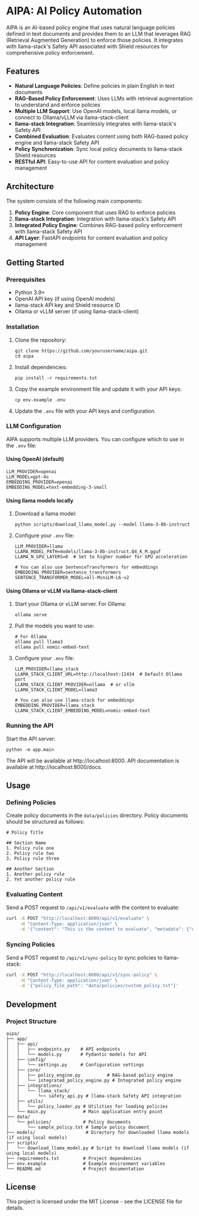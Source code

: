 # AIPA: AI Policy Automation

AIPA is an AI-based policy engine that uses natural language policies defined in text documents and provides them to an LLM that leverages RAG (Retrieval Augmented Generation) to enforce those policies. It integrates with llama-stack's Safety API associated with Shield resources for comprehensive policy enforcement.

## Features

- **Natural Language Policies**: Define policies in plain English in text documents
- **RAG-Based Policy Enforcement**: Uses LLMs with retrieval augmentation to understand and enforce policies
- **Multiple LLM Support**: Use OpenAI models, local llama models, or connect to Ollama/vLLM via llama-stack-client
- **llama-stack Integration**: Seamlessly integrates with llama-stack's Safety API
- **Combined Evaluation**: Evaluates content using both RAG-based policy engine and llama-stack Safety API
- **Policy Synchronization**: Sync local policy documents to llama-stack Shield resources
- **RESTful API**: Easy-to-use API for content evaluation and policy management

## Architecture

The system consists of the following main components:

1. **Policy Engine**: Core component that uses RAG to enforce policies
2. **llama-stack Integration**: Integration with llama-stack's Safety API
3. **Integrated Policy Engine**: Combines RAG-based policy enforcement with llama-stack Safety API
4. **API Layer**: FastAPI endpoints for content evaluation and policy management

## Getting Started

### Prerequisites

- Python 3.9+
- OpenAI API key (if using OpenAI models)
- llama-stack API key and Shield resource ID
- Ollama or vLLM server (if using llama-stack-client)

### Installation

1. Clone the repository:
   ```
   git clone https://github.com/yourusername/aipa.git
   cd aipa
   ```

2. Install dependencies:
   ```
   pip install -r requirements.txt
   ```

3. Copy the example environment file and update it with your API keys:
   ```
   cp env.example .env
   ```

4. Update the `.env` file with your API keys and configuration.

### LLM Configuration

AIPA supports multiple LLM providers. You can configure which to use in the `.env` file:

#### Using OpenAI (default)

```
LLM_PROVIDER=openai
LLM_MODEL=gpt-4o
EMBEDDING_PROVIDER=openai
EMBEDDING_MODEL=text-embedding-3-small
```

#### Using llama models locally

1. Download a llama model:
   ```
   python scripts/download_llama_model.py --model llama-3-8b-instruct
   ```

2. Configure your `.env` file:
   ```
   LLM_PROVIDER=llama
   LLAMA_MODEL_PATH=models/llama-3-8b-instruct.Q4_K_M.gguf
   LLAMA_N_GPU_LAYERS=0  # Set to higher number for GPU acceleration
   
   # You can also use SentenceTransformers for embeddings
   EMBEDDING_PROVIDER=sentence_transformers
   SENTENCE_TRANSFORMER_MODEL=all-MiniLM-L6-v2
   ```

#### Using Ollama or vLLM via llama-stack-client

1. Start your Ollama or vLLM server. For Ollama:
   ```
   ollama serve
   ```

2. Pull the models you want to use:
   ```
   # For Ollama
   ollama pull llama3
   ollama pull nomic-embed-text
   ```

3. Configure your `.env` file:
   ```
   LLM_PROVIDER=llama_stack
   LLAMA_STACK_CLIENT_URL=http://localhost:11434  # Default Ollama port
   LLAMA_STACK_CLIENT_PROVIDER=ollama  # or vllm
   LLAMA_STACK_CLIENT_MODEL=llama3
   
   # You can also use llama-stack for embeddings
   EMBEDDING_PROVIDER=llama_stack
   LLAMA_STACK_CLIENT_EMBEDDING_MODEL=nomic-embed-text
   ```

### Running the API

Start the API server:

```
python -m app.main
```

The API will be available at http://localhost:8000. API documentation is available at http://localhost:8000/docs.

## Usage

### Defining Policies

Create policy documents in the `data/policies` directory. Policy documents should be structured as follows:

```
# Policy Title

## Section Name
1. Policy rule one
2. Policy rule two
3. Policy rule three

## Another Section
1. Another policy rule
2. Yet another policy rule
```

### Evaluating Content

Send a POST request to `/api/v1/evaluate` with the content to evaluate:

```bash
curl -X POST "http://localhost:8000/api/v1/evaluate" \
     -H "Content-Type: application/json" \
     -d '{"content": "This is the content to evaluate", "metadata": {"user_id": "123"}}'
```

### Syncing Policies

Send a POST request to `/api/v1/sync-policy` to sync policies to llama-stack:

```bash
curl -X POST "http://localhost:8000/api/v1/sync-policy" \
     -H "Content-Type: application/json" \
     -d '{"policy_file_path": "data/policies/custom_policy.txt"}'
```

## Development

### Project Structure

```
aipa/
├── app/
│   ├── api/
│   │   ├── endpoints.py    # API endpoints
│   │   └── models.py       # Pydantic models for API
│   ├── config/
│   │   └── settings.py     # Configuration settings
│   ├── core/
│   │   ├── policy_engine.py          # RAG-based policy engine
│   │   └── integrated_policy_engine.py # Integrated policy engine
│   ├── integrations/
│   │   └── llama_stack/
│   │       └── safety_api.py # llama-stack Safety API integration
│   ├── utils/
│   │   └── policy_loader.py # Utilities for loading policies
│   └── main.py              # Main application entry point
├── data/
│   └── policies/            # Policy documents
│       └── sample_policy.txt # Sample policy document
├── models/                   # Directory for downloaded llama models (if using local models)
├── scripts/
│   └── download_llama_model.py # Script to download llama models (if using local models)
├── requirements.txt         # Project dependencies
├── env.example              # Example environment variables
└── README.md                # Project documentation
```

## License

This project is licensed under the MIT License - see the LICENSE file for details.